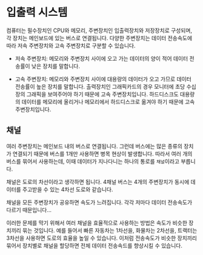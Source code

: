 # 입출력 시스템

컴퓨터는 필수장치인 CPU와 메모리, 주변장치인 입출력장치와 저장장치로 구성되며, 각 장치는 메인보드에 있는 버스로 연결됩니다. 
다양한 주변장치는 데이터 전송속도에 따라 저속 주변장치와 고속 주변장치로 구분할 수 있습니다.

- 저속 주변장치: 메모리와 주변장치 사이에 오고 가는 데이터의 양이 적어 데이터 전송률이 낮은 장치를 말합니다. 

- 고속 주변장치: 메모리와 주변장치 사이에 대용량의 데이터가 오고 가므로 데이터 전송률이 높은 장치를 말합니다. 출력장치인 그래픽카드의 경우 모니터에 초당 수십 장의 그래픽을 보여주어야 하기 때문에 고속 주변장치입니다. 하드디스크도 대용량의 데이터를 메모리에 올리거나 메모리에서 하드디스크로 옮겨야 하기 때문에 고속 주변장치입니다.

## 채널

여러 주변장치는 메인보드 내의 버스로 연결됩니다. 그런데 버스에는 많은 종류의 장치가 연결되기 때문에 버스를 1개만 사용하면 병목 현상이 발생합니다. 따라서 여러 개의 버스를 묶어서 사용하는데, 이때 데이터가 지나다니는 하나의 통로를 `채널`이라고 부릅니다.

채널은 도로의 차선이라고 생각하면 됩니다. 4채널 버스는 4개의 주변장치가 동시에 데이터를 주고받을 수 있는 4차선 도로와 같습니다.

채널을 모든 주변장치가 공유하면 속도가 느려집니다. 각각 저마다 데이터 전송속도가 다르기 때문입니다...

이러한 문제를 막기 위해서 여러 채널을 효율적으로 사용하는 방법은 속도가 비슷한 장치끼리 묶는 것입니다. 예를 들어서 빠른 자동차는 1차선을, 화물차는 2차선을, 트랙터는 3차선을 사용하면 도로의 효율을 높일 수 있습니다. 이처럼 전송속도가 비슷한 장치끼리 묶어서 장치별로 채널을 할당하면 전체 데이터 전송속드를 향상시킬 수 있습니다.
